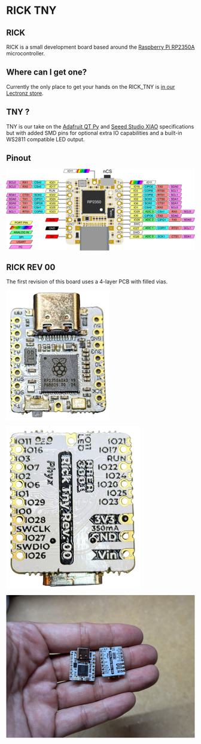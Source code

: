 # RICK TNY
## RICK
RICK is a small development board based around the [Raspberry Pi RP2350A](https://www.raspberrypi.com/) microcontroller.

## Where can I get one?
Currently the only place to get your hands on the RICK_TNY is [in our Lectronz store](https://lectronz.com/products/rick-tny).

## TNY ?
TNY is our take on the [Adafruit QT Py](https://www.adafruit.com/category/595) and [Seeed Studio XIAO](https://www.seeedstudio.com/xiao-series-page) specifications but with added SMD pins for optional extra IO capabilities and a built-in WS2811 compatible LED output.

## Pinout
![RICK TNY 00 pinout](media/pinout.png)

## RICK REV 00
The first revision of this board uses a 4-layer PCB with filled vias.

![RICK TNY 00](media/top.png)

![RICK TNY 00](media/bottom.png)

![RICK TNY 00 in hands](media/RICK_TNY_00.jpg)


